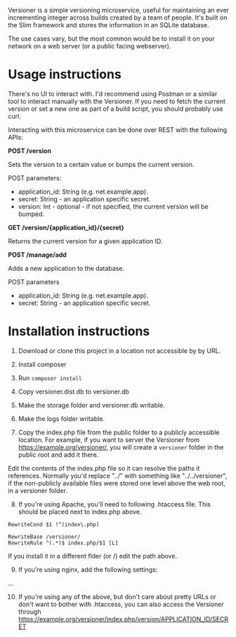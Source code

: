 Versioner is a simple versioning microservice, useful for maintaining an ever incrementing integer across builds created by a team of people. It's built on the Slim framework and stores the information in an SQLite database.

The use cases vary, but the most common would be to install it on your network on a web server (or a public facing webserver).

# Usage instructions

There's no UI to interact with. I'd recommend using Postman or a similar tool to interact manually with the Versioner. If you need to fetch the current version or set a new one as part of a build script, you should probably use curl.

Interacting with this microservice can be done over REST with the following APIs:

**POST /version**

Sets the version to a certain value or bumps the current version.

POST parameters:
- application_id: String (e.g. net.example.app).
- secret: String - an application specific secret.
- version: Int - optional - if not specified, the current version will be bumped.

**GET /version/{application_id}/{secret}**

Returns the current version for a given application ID.

**POST /manage/add**

Adds a new application to the database.

POST parameters
- application_id: String (e.g. net.example.app).
- secret: String - an application specific secret.

# Installation instructions

1. Download or clone this project in a location not accessible by by URL.

2. Install composer

3. Run `composer install`

4. Copy versioner.dist.db to versioner.db

5. Make the storage folder and versioner.db writable.

6. Make the logs folder writable.

7. Copy the index.php file from the public folder to a publicly accessible location. For example, if you want to server the Versioner from https://example.org/versioner/, you will create a `versioner` folder in the public root and add it there. 

Edit the contents of the index.php file so it can resolve the paths it references. Normally you'd replace "../" with something like "../../versioner", if the non-publicly available files were stored one level above the web root, in a versioner folder.

8. If you're using Apache, you'll need to following .htaccess file. This should be placed next to index.php above.

```RewriteEngine on
RewriteCond $1 !^(index\.php)

RewriteBase /versioner/
RewriteRule ^(.*)$ index.php/$1 [L]
```

If you install it in a different flder (or /) edit the path above.

9. If you're using nginx, add the following settings:

...

10. If you're using any of the above, but don't care about pretty URLs or don't want to bother with .htaccess, you can also access the Versioner through https://example.org/versioner/index.php/version/APPLICATION_ID/SECRET